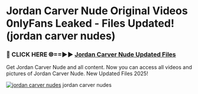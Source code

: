 # Jordan Carver Nude Original Videos 0nlyFans Leaked - Files Updated! (jordan carver nudes)

<h3>🔴 CLICK HERE 🌐==►► <a href="https://tinyurl.com/2p9ay9w9" rel="nofollow">Jordan Carver Nude Updated Files</a></h3>

Get Jordan Carver Nude and all content. Now you can access all videos and pictures of Jordan Carver Nude. New Updated Files 2025!

[![jordan carver nudes](https://i.imgur.com/KQgVmj3.gif)](https://tinyurl.com/2p9ay9w9)
jordan carver nudes